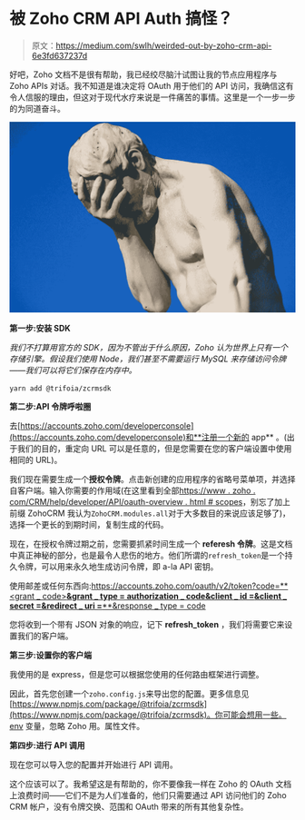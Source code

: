 # 被 Zoho CRM API Auth 搞怪？

> 原文：<https://medium.com/swlh/weirded-out-by-zoho-crm-api-6e3fd637237d>

好吧，Zoho 文档不是很有帮助，我已经绞尽脑汁试图让我的节点应用程序与 Zoho APIs 对话。我不知道是谁决定将 OAuth 用于他们的 API 访问，我确信这有令人信服的理由，但这对于现代水疗来说是一件痛苦的事情。这里是一个一步一步的为同道奋斗。

![](img/84b694aae966ecd5e7432862bb6b6b29.png)

**第一步:安装 SDK**

*我们不打算用官方的 SDK，因为不管出于什么原因，Zoho 认为世界上只有一个存储引擎。假设我们使用 Node，我们甚至不需要运行 MySQL 来存储访问令牌——我们可以将它们保存在内存中。*

```
yarn add @trifoia/zcrmsdk
```

**第二步:API 令牌呼啦圈**

去[https://accounts.zoho.com/developerconsole](https://accounts.zoho.com/developerconsole)和**注册一个新的 app** 。(出于我们的目的，重定向 URL 可以是任意的，但是您需要在您的客户端设置中使用相同的 URL)。

我们现在需要生成一个**授权令牌**。点击新创建的应用程序的省略号菜单项，并选择自客户端。输入你需要的作用域(在这里看到全部[https://www . zoho . com/CRM/help/developer/API/oauth-overview . html # scopes](https://www.zoho.com/crm/help/developer/api/oauth-overview.html#scopes)，别忘了加上前缀 ZohoCRM 我认为`ZohoCRM.modules.all`对于大多数目的来说应该足够了)，选择一个更长的到期时间，复制生成的代码。

现在，在授权令牌过期之前，您需要抓紧时间生成一个 **referesh 令牌**。这是文档中真正神秘的部分，也是最令人悲伤的地方。他们所谓的`refresh_token`是一个持久令牌，可以用来永久地生成访问令牌，即 a-la API 密钥。

使用邮差或任何东西向:[https://accounts.zoho.com/oauth/v2/token?code=**<grant _ code>**&grant _ type = authorization _ code&client _ id =**<client _ id>**&client _ secret =**<client _ secret>**&redirect _ uri =**<redirect _ uri>**&response _ type = code](https://accounts.zoho.com/oauth/v2/token?code=1000.1c67743213ac86712e380e165ce59210.449fbcbe21691400345a854f601aca17&grant_type=authorization_code&client_id=1000.IWIT4FP8NZMU989528SIY22IOJXBRH&client_secret=72eb5825bb7a7f11ff04ac698718c5c3cf46661920&redirect_uri=http://localhost:3000/callback&response_type=code&access_type=offline)

您将收到一个带有 JSON 对象的响应，记下 **refresh_token** ，我们将需要它来设置我们的客户端。

**第三步:设置你的客户端**

我使用的是 express，但是您可以根据您使用的任何路由框架进行调整。

因此，首先您创建一个`zoho.config.js`来导出您的配置。更多信息见[https://www.npmjs.com/package/@trifoia/zcrmsdk](https://www.npmjs.com/package/@trifoia/zcrmsdk)。你可能会想用一些。env 变量，忽略 Zoho 用。属性文件。

**第四步:进行 API 调用**

现在您可以导入您的配置并开始进行 API 调用。

这个应该可以了。我希望这是有帮助的，你不要像我一样在 Zoho 的 OAuth 文档上浪费时间——它们不是为人们准备的，他们只需要通过 API 访问他们的 Zoho CRM 帐户，没有令牌交换、范围和 OAuth 带来的所有其他复杂性。